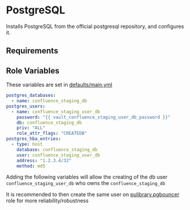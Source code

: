 PostgreSQL
=========

Installs PostgreSQL from the official postgresql repository, and configures it.


Requirements
------------



Role Variables
--------------

These variables are set in [defaults/main.yml](defaults/main.yml)

```yaml
postgres_databases:
  - name: confluence_staging_db
postgres_users:
  - name: confluence_staging_user_db
    password: "{{ vault_confluence_staging_user_db_password }}"
    db: confluence_staging_db
    priv: "ALL"
    role_attr_flags: "CREATEDB"
postgres_hba_entries:
  - type: host
    database: confluence_staging_db
    user: confluence_staging_user_db
    address: "1.2.3.4/32"
    method: md5
```

Adding the following variables will allow the creating of the db user `confluence_staging_user_db` who owns the `confluence_staging_db` 

It is recommended to then create the same user on [pulibrary.pgbouncer](pulibrary.pgbouncer) role for more reliability/robustness
